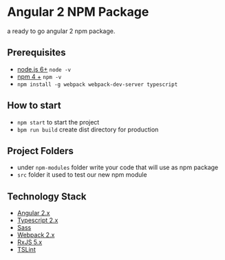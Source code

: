 # Angular 2 NPM Package

a ready to go angular 2 npm package.

## Prerequisites 
- [node.js 6+](https://nodejs.org/en/)  `node -v`
- [npm 4 +](https://www.npmjs.com/) `npm -v`
- `npm install -g webpack webpack-dev-server typescript`

 ##  How to start
 - `npm start` to start the project
 - `bpm run build` create dist directory for production
 
 ## Project Folders
 - under `npm-modules` folder write your code that will use as npm package
 - `src` folder it used to test our new npm module

 ## Technology Stack
 - [Angular 2.x](https://angular.io/)
 - [Typescript 2.x](https://www.typescriptlang.org/)
 - [Sass](http://sass-lang.com/)
 - [Webpack 2.x](https://webpack.js.org/)
 - [RxJS 5.x](http://reactivex.io/rxjs/)
 - [TSLint](https://palantir.github.io/tslint/)